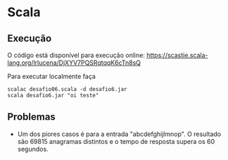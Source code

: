 # Scala

## Execução

O código está disponível para execução online: https://scastie.scala-lang.org/lrlucena/DjXYV7PQSRqtqqK6cTn8sQ 

Para executar localmente faça
````
scalac desafio06.scala -d desafio6.jar
scala desafio6.jar "oi teste"
````
## Problemas

 - Um dos piores casos é para a entrada "abcdefghijlmnop". O resultado são 69815 anagramas distintos e o tempo de resposta supera os 60 segundos.
